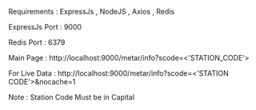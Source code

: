 Requirements : ExpressJs , NodeJS , Axios , Redis

ExpressJs Port : 9000

Redis Port : 6379

Main Page : http://localhost:9000/metar/info?scode=<'STATION_CODE'>

For Live Data : http://localhost:9000/metar/info?scode=<'STATION CODE'>&nocache=1

Note : Station Code Must be in Capital
